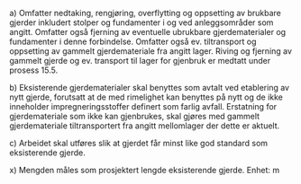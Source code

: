 a) Omfatter nedtaking, rengjøring, overflytting og oppsetting av brukbare gjerder inkludert stolper og fundamenter i og ved anleggsområder som angitt. Omfatter også fjerning av eventuelle ubrukbare gjerdematerialer og fundamenter i denne forbindelse. Omfatter også ev. tiltransport og oppsetting av gammelt gjerdemateriale fra angitt lager.
Riving og fjerning av gammelt gjerde og ev. transport til lager for gjenbruk er medtatt under prosess 15.5.

b) Eksisterende gjerdematerialer skal benyttes som avtalt ved etablering av nytt gjerde, forutsatt at de med rimelighet kan benyttes på nytt og de ikke inneholder impregneringsstoffer definert som farlig avfall. Erstatning for gjerdemateriale som ikke kan gjenbrukes, skal gjøres med gammelt gjerdemateriale tiltransportert fra angitt mellomlager der dette er aktuelt.

c) Arbeidet skal utføres slik at gjerdet får minst like god standard som eksisterende gjerde.

x) Mengden måles som prosjektert lengde eksisterende gjerde. Enhet: m

